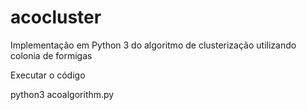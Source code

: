 # acocluster
Implementação em Python 3 do algoritmo de clusterização utilizando colonia de formigas

Executar o código 

python3 acoalgorithm.py
